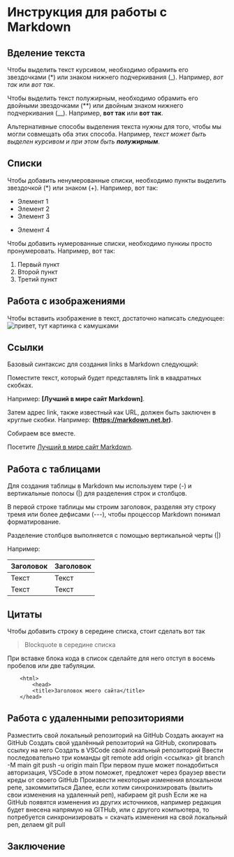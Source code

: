 # Инструкция для работы с Markdown

## Вделение текста

Чтобы выделить текст курсивом, необходимо обрамить его звездочками (*) или знаком нижнего подчеркивания (_).
Например, *вот так* или _вот так_.

Чтобы выделить текст полужирным, необходимо обрамить его двойными звездочками (**) или двойным знаком нижнего подчеркивания (__).
Например, **вот так** или __вот так__.

Альтернативные способы выделения текста нужны для того, чтобы мы могли совмещать оба этих способа.
Например, _текст может быть выделен курсивом и при этом быть **полужирным**_.
## Списки

Чтобы добавить ненумерованные списки, необходимо пункты выделить звездочкой (*) или знаком (+).
Например, вот так:
* Элемент 1
* Элемент 2
* Элемент 3
+ Элемент 4

Чтобы добавить нумерованные списки, необходимо пункиы просто пронумеровать.
Например, вот так:
1. Первый пункт
2. Второй пункт
3. Третий пункт

## Работа с изображениями

Чтобы вставить изображение в текст, достаточно написать следующее:
![привет, тут картинка с камушками](stone.jpg)
## Ссылки

Базовый синтаксис для создания links в Markdown следующий:

Поместите текст, который будет представлять link в квадратных скобках.

Например: **[Лучший в мире сайт Markdown]**.

Затем адрес link, также известный как URL, должен быть заключен в круглые скобки.
Например: **(https://markdown.net.br)**.

Собираем все вместе.

Посетите [Лучший в мире сайт Markdown](https://markdown.net.br).
## Работа с таблицами

Для создания таблицы в Markdown мы используем тире (-) и вертикальные полосы (|) для разделения строк и столбцов.

В первой строке таблицы мы строим заголовок, разделяя эту строку тремя или более дефисами (---), чтобы процессор Markdown понимал форматирование.

Разделение столбцов выполняется с помощью вертикальной черты (|)

Например:

| Заголовок  | Заголовок   |
| ------- | -------- |
| Текст   | Текст    |
| Текст   | Текст    |

## Цитаты

Чтобы добавить строку в середине списка, стоит сделать вот так
> Blockquote в середине списка

При вставке блока кода в список сделайте для него отступ в восемь пробелов или две табуляции.

        <html>
            <head>
            <title>Заголовок моего сайта</title>
        </head>

## Работа с удаленными репозиториями

Разместить свой локальный репозиторий на GitHub
Создать аккаунт на GitHub
Создать свой удалённый репозиторий на GitHub, скопировать ссылку на него
Создать в VSCode свой локальный репозиторий
Ввести последовательно три команды
git remote add origin <ссылка>
git branch -M main
git push -u origin main
При первом пуше может понадобиться авторизация, VSCode в этом поможет, предложет через браузер ввести креды от своего GitHub
Произвести некоторые изменения влокальном репе, закоммититься
Далее, если хотим синхронизировать (вылить свои изменения на удаленный реп), набираем
git push
Если же на GitHub появятся изменения из других источников, например редакция будет внесена напрямую на GITHub, или с другого компьютера, то потребуется синхронизировать = скачать изменения на свой локальный реп, делаем
git pull
## Заключение


